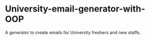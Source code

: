# University-email-generator-with-OOP
A generator to create emails for University freshers and new staffs.

